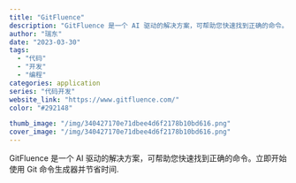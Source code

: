 ```yaml
---
title: "GitFluence"
description: "GitFluence 是一个 AI 驱动的解决方案，可帮助您快速找到正确的命令。立即开始使用 Git 命令生成器并节省时"
author: "瑞东"
date: "2023-03-30"
tags:
  - "代码"
  - "开发"
  - "编程"
categories: application
series: "代码开发"
website_link: "https://www.gitfluence.com/"
color: "#292148"

thumb_image: "/img/340427170e71dbee4d6f2178b10bd616.png"
cover_image: "/img/340427170e71dbee4d6f2178b10bd616.png"
---
```


GitFluence 是一个 AI 驱动的解决方案，可帮助您快速找到正确的命令。立即开始使用 Git 命令生成器并节省时间.
